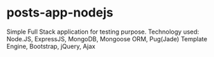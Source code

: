 # posts-app-nodejs
Simple Full Stack application for testing purpose. Technology used: Node.JS, ExpressJS, MongoDB, Mongoose ORM, Pug(Jade) Template Engine, Bootstrap, jQuery, Ajax
